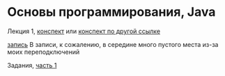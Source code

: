# Основы программирования, Java

Лекция 1, [конспект](http://nbviewer.jupyter.org/github/iposov/students-site/blob/master/21spring/prog-basics/lecture1.ipynb) или [конспект по другой ссылке](https://github.com/iposov/students-site/blob/master/21spring/prog-basics/lecture1.ipynb)

[запись](https://studentspburu.sharepoint.com/sites/Python/Shared%20Documents/General/Recordings/General-20210212_111522-%D0%97%D0%B0%D0%BF%D0%B8%D1%81%D1%8C%20%D1%81%D0%BE%D0%B1%D1%80%D0%B0%D0%BD%D0%B8%D1%8F.mp4?web=1) В записи, к сожалению, в середине много пустого места из-за моих переподключений


Задания, [часть 1](tasks-generators.md)
